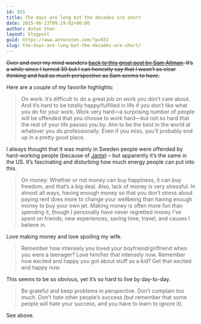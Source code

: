 ```yaml
---
id: 931
title: The days are long but the decades are short
date: 2015-06-23T09:19:02+00:00
author: Anton Sten
layout: blogpost
guid: https://www.antonsten.com/?p=931
slug: the-days-are-long-but-the-decades-are-short/
---
```

~~Over and over my mind wanders <a href="http://blog.samaltman.com/the-days-are-long-but-the-decades-are-short" target="_blank">back to this great post by Sam Altman</a>. It&#8217;s a while since I turned 30 but I can honestly say that I wasn&#8217;t as clear thinking and had as much perspective as Sam seems to have.~~

Here are a couple of my favorite highlights:

> On work: it’s difficult to do a great job on work you don’t care about. And it’s hard to be totally happy/fulfilled in life if you don’t like what you do for your work. Work very hard—a surprising number of people will be offended that you choose to work hard—but not so hard that the rest of your life passes you by. Aim to be the best in the world at whatever you do professionally. Even if you miss, you’ll probably end up in a pretty good place.

I always thought that it was mainly in Sweden people were offended by hard-working people (because of <a href="https://en.wikipedia.org/wiki/Law_of_Jante" target="_blank">Jante</a>) &#8211; but apparently it&#8217;s the same in the US. It&#8217;s fascinating and disturbing how much energy people can put into this.

> On money: Whether or not money can buy happiness, it can buy freedom, and that’s a big deal. Also, lack of money is very stressful. In almost all ways, having enough money so that you don’t stress about paying rent does more to change your wellbeing than having enough money to buy your own jet. Making money is often more fun than spending it, though I personally have never regretted money I’ve spent on friends, new experiences, saving time, travel, and causes I believe in.

Love making money and love spoiling my wife.

> Remember how intensely you loved your boyfriend/girlfriend when you were a teenager? Love him/her that intensely now. Remember how excited and happy you got about stuff as a kid? Get that excited and happy now.

This seems to be so obvious, yet it&#8217;s so hard to live by day-to-day.

> Be grateful and keep problems in perspective. Don’t complain too much. Don’t hate other people’s success (but remember that some people will hate your success, and you have to learn to ignore it).

See above.
